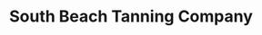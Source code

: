 ---
title: "South Beach Tanning Company"
url: /brandon/south-beach-tanning-company/
shop: beauty
---